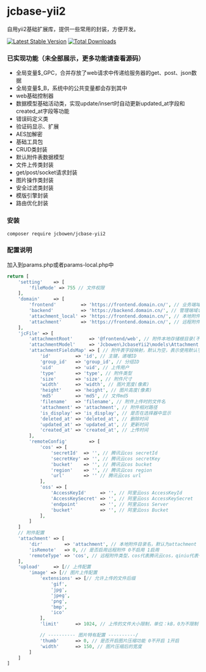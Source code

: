 # jcbase-yii2

<p>
  自用yii2基础扩展库，提供一些常用的封装，方便开发。
</p>

[![Latest Stable Version](https://img.shields.io/packagist/v/jcbowen/jcbase-yii2.svg)](https://packagist.org/packages/jcbowen/jcbase-yii2)
[![Total Downloads](https://img.shields.io/packagist/dt/jcbowen/jcbase-yii2.svg)](https://packagist.org/packages/jcbowen/jcbase-yii2)

### 已实现功能（未全部展示，更多功能请查看源码）

* 全局变量$_GPC，合并存放了web请求中传递给服务器的get、post、json数据
* 全局变量$_B，系统中的公共变量都会存到其中
* web基础控制器
* 数据模型基础活动类，实现update/insert时自动更新updated_at字段和created_at字段等功能
* 错误码定义类
* 验证码显示、扩展
* AES加解密
* 基础工具包
* CRUD类封装
* 默认附件表数据模型
* 文件上传类封装
* get/post/socket请求封装
* 图片操作类封装
* 安全过滤类封装
* 模版引擎封装
* 路由优化封装

### 安装

```shell
composer require jcbowen/jcbase-yii2
```

### 配置说明

加入到params.php或者params-local.php中

```php
return [
    'setting'    => [
        'fileMode' => 755 // 文件权限
    ],
    'domain'     => [
        'frontend'         => 'https://frontend.domain.cn/', // 业务端域名，又称前端域名
        'backend'          => 'https://backend.domain.cn/', // 管理端域名
        'attachment_local' => 'https://frontend.domain.cn/', // 本地附件访问域名，一般推荐为业务端域名
        'attachment'       => 'https://frontend.domain.cn/', // 远程附件访问域名，为空时等于本地附件访问域名
    ],
    'jcFile' => [
        'attachmentRoot'      => '@frontend/web', // 附件本地存储根目录(不包含附件目录名，默认为：@webroot)
        'attachmentModel'     => 'Jcbowen\JcbaseYii2\models\Attachment', // 附件表模型，表中字段与默认字段名称不一致时需配置attachmentFieldsMap
        'attachmentFieldsMap' => [ // 附件表字段映射，默认为空，表示使用默认字段名称
            'id'         => 'id', // 主键，递增ID
            'group_id'   => 'group_id', // 分组ID
            'uid'        => 'uid', // 上传用户
            'type'       => 'type', // 附件类型
            'size'       => 'size', // 附件尺寸
            'width'      => 'width', // 图片宽度(像素)
            'height'     => 'height', // 图片高度(像素)
            'md5'        => 'md5', // 文件md5
            'filename'   => 'filename', // 附件上传时的文件名
            'attachment' => 'attachment', // 附件相对路径
            'is_display' => 'is_display', // 是否在选择器中显示
            'deleted_at' => 'deleted_at', // 删除时间
            'updated_at' => 'updated_at', // 更新时间
            'created_at' => 'created_at', // 上传时间
        ],
        'remoteConfig'        => [
            'cos' => [
                'secretId'  => '', // 腾讯云cos secretId
                'secretKey' => '', // 腾讯云cos secretKey
                'bucket'    => '', // 腾讯云cos bucket
                'region'    => '', // 腾讯云cos region
                'url'       => '' // 腾讯云cos url
            ],
            'oss' => [
                'AccessKeyId'     => '', // 阿里云oss AccessKeyId
                'AccessKeySecret' => '', // 阿里云oss AccessKeySecret
                'endpoint'        => '', // 阿里云oss Server
                'bucket'          => '', // 阿里云oss Bucket
            ],
        ]
    ]
    // 附件配置
    'attachment' => [
        'dir'        => 'attachment', // 本地附件目录名，默认为attachment
        'isRemote'   => 0, // 是否启用远程附件 0不启用 1启用
        'remoteType' => 'cos', // 远程附件类型，cos代表腾讯云cos，qiniu代表七牛云存储，oss代表阿里云oss
    ],
    'upload'     => [// 上传配置
        'image' => [// 图片上传配置
            'extensions' => [// 允许上传的文件后缀
                'gif',
                'jpg',
                'jpeg',
                'png',
                'bmp',
                'ico'
            ],
            'limit'      => 1024, // 上传的文件大小限制，单位：kB，0为不限制

            // ---------- 图片特有配置 ----------/
            'thumb'      => 0, // 是否开启图片压缩功能 0不开启 1开启
            'width'      => 150, // 图片压缩后的宽度
        ]
    ]
]
```

